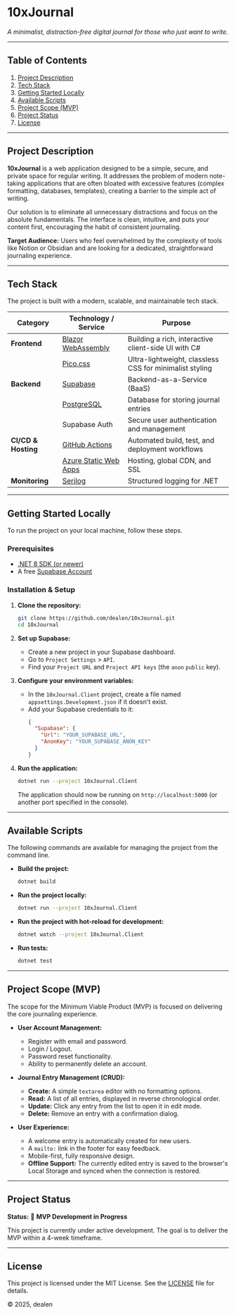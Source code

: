 # 10xJournal

*A minimalist, distraction-free digital journal for those who just want to write.*

---

## Table of Contents

1.  [Project Description](#project-description)
2.  [Tech Stack](#tech-stack)
3.  [Getting Started Locally](#getting-started-locally)
4.  [Available Scripts](#available-scripts)
5.  [Project Scope (MVP)](#project-scope-mvp)
6.  [Project Status](#project-status)
7.  [License](#license)

---

## Project Description

**10xJournal** is a web application designed to be a simple, secure, and private space for regular writing. It addresses the problem of modern note-taking applications that are often bloated with excessive features (complex formatting, databases, templates), creating a barrier to the simple act of writing.

Our solution is to eliminate all unnecessary distractions and focus on the absolute fundamentals. The interface is clean, intuitive, and puts your content first, encouraging the habit of consistent journaling.

**Target Audience:** Users who feel overwhelmed by the complexity of tools like Notion or Obsidian and are looking for a dedicated, straightforward journaling experience.

---

## Tech Stack

The project is built with a modern, scalable, and maintainable tech stack.

| Category          | Technology / Service                                                              | Purpose                                                 |
| ----------------- | --------------------------------------------------------------------------------- | ------------------------------------------------------- |
| **Frontend**      | [Blazor WebAssembly](https://dotnet.microsoft.com/apps/aspnet/web-apps/blazor)      | Building a rich, interactive client-side UI with C#     |
|                   | [Pico.css](https://picocss.com/)                                                  | Ultra-lightweight, classless CSS for minimalist styling |
| **Backend**       | [Supabase](https://supabase.io/)                                                  | Backend-as-a-Service (BaaS)                             |
|                   | [PostgreSQL](https://www.postgresql.org/)                                         | Database for storing journal entries                    |
|                   | Supabase Auth                                                                     | Secure user authentication and management               |
| **CI/CD & Hosting** | [GitHub Actions](https://github.com/features/actions)                             | Automated build, test, and deployment workflows         |
|                   | [Azure Static Web Apps](https://azure.microsoft.com/en-us/services/app-service/static/) | Hosting, global CDN, and SSL                            |
| **Monitoring**    | [Serilog](https://serilog.net/)                                                   | Structured logging for .NET                             |

---

## Getting Started Locally

To run the project on your local machine, follow these steps.

### Prerequisites

*   [.NET 8 SDK (or newer)](https://dotnet.microsoft.com/download)
*   A free [Supabase Account](https://app.supabase.io/)

### Installation & Setup

1.  **Clone the repository:**
    ```sh
    git clone https://github.com/dealen/10xJournal.git
    cd 10xJournal
    ```

2.  **Set up Supabase:**
    *   Create a new project in your Supabase dashboard.
    *   Go to `Project Settings` > `API`.
    *   Find your `Project URL` and `Project API keys` (the `anon` `public` key).

3.  **Configure your environment variables:**
    *   In the `10xJournal.Client` project, create a file named `appsettings.Development.json` if it doesn't exist.
    *   Add your Supabase credentials to it:
        ```json
        {
          "Supabase": {
            "Url": "YOUR_SUPABASE_URL",
            "AnonKey": "YOUR_SUPABASE_ANON_KEY"
          }
        }
        ```

4.  **Run the application:**
    ```sh
    dotnet run --project 10xJournal.Client
    ```
    The application should now be running on `http://localhost:5000` (or another port specified in the console).

---

## Available Scripts

The following commands are available for managing the project from the command line.

*   **Build the project:**
    ```sh
    dotnet build
    ```

*   **Run the project locally:**
    ```sh
    dotnet run --project 10xJournal.Client
    ```

*   **Run the project with hot-reload for development:**
    ```sh
    dotnet watch --project 10xJournal.Client
    ```

*   **Run tests:**
    ```sh
    dotnet test
    ```

---

## Project Scope (MVP)

The scope for the Minimum Viable Product (MVP) is focused on delivering the core journaling experience.

*   **User Account Management:**
    *   Register with email and password.
    *   Login / Logout.
    *   Password reset functionality.
    *   Ability to permanently delete an account.

*   **Journal Entry Management (CRUD):**
    *   **Create:** A simple `textarea` editor with no formatting options.
    *   **Read:** A list of all entries, displayed in reverse chronological order.
    *   **Update:** Click any entry from the list to open it in edit mode.
    *   **Delete:** Remove an entry with a confirmation dialog.

*   **User Experience:**
    *   A welcome entry is automatically created for new users.
    *   A `mailto:` link in the footer for easy feedback.
    *   Mobile-first, fully responsive design.
    *   **Offline Support:** The currently edited entry is saved to the browser's Local Storage and synced when the connection is restored.

---

## Project Status

**Status:** 🚀 **MVP Development in Progress**

This project is currently under active development. The goal is to deliver the MVP within a 4-week timeframe.

---

## License

This project is licensed under the MIT License. See the [LICENSE](LICENSE) file for details.

&copy; 2025, dealen
